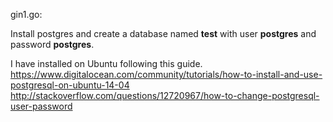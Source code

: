 gin1.go:

Install postgres and create a database named **test** with user **postgres** and password **postgres**.  

I have installed on Ubuntu following this guide.  
https://www.digitalocean.com/community/tutorials/how-to-install-and-use-postgresql-on-ubuntu-14-04
http://stackoverflow.com/questions/12720967/how-to-change-postgresql-user-password
